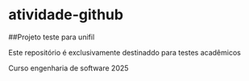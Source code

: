 # atividade-github
##Projeto teste para unifil
<p>Este repositório é exclusivamente destinaddo para testes acadêmicos</p>
<p>Curso engenharia de software 2025</p>
